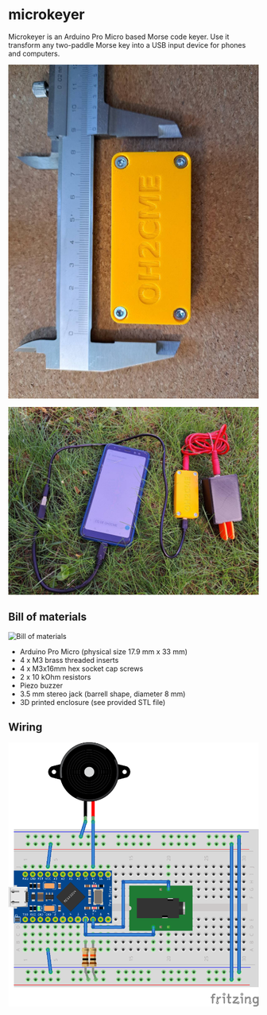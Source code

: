 # microkeyer

Microkeyer is an Arduino Pro Micro based Morse code keyer. Use it
transform any two-paddle Morse key into a USB input device for phones
and computers.

![Microkeyer](microkeyer.jpeg)

![Microkeyer in action](./microkeyer-field.jpeg)

## Bill of materials

![Bill of materials](./microkeyer-bom.jpg)

- Arduino Pro Micro (physical size 17.9 mm x 33 mm)
- 4 x M3 brass threaded inserts
- 4 x M3x16mm hex socket cap screws
- 2 x 10 kOhm resistors
- Piezo buzzer
- 3.5 mm stereo jack (barrell shape, diameter 8 mm)
- 3D printed enclosure (see provided STL file)

## Wiring

![Wiring on a breadboard](microkeyer_bb.png)
